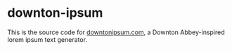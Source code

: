 # downton-ipsum

This is the source code for [downtonipsum.com](http://downtonipsum.com/), a Downton Abbey-inspired lorem ipsum text generator.